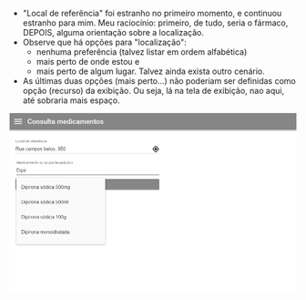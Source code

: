 - "Local de referência" foi estranho no primeiro momento, e continuou estranho para mim. Meu raciocínio: primeiro, de tudo, seria o fármaco, DEPOIS, alguma orientação sobre a localização. 
- Observe que há opções para "localização": 
  - nenhuma preferência (talvez listar em ordem alfabética)
  - mais perto de onde estou e 
  - mais perto de algum lugar. Talvez ainda exista outro cenário. 
- As últimas duas opções (mais perto...) não poderiam ser definidas como opção (recurso) da exibição. Ou seja, lá na tela de exibição, nao aqui, até sobraria mais espaço. 

![](./web_pesquisa-gs.png)
